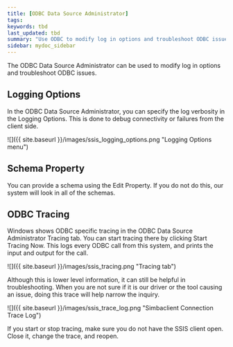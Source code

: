 ```yaml
---
title: [ODBC Data Source Administrator]
tags:
keywords: tbd
last_updated: tbd
summary: "Use ODBC to modify log in options and troubleshoot ODBC issues."
sidebar: mydoc_sidebar
---
```

The ODBC Data Source Administrator can be used to modify log in options and troubleshoot ODBC issues.

## Logging Options

In the ODBC Data Source Administrator, you can specify the log verbosity in the Logging Options. This is done to debug connectivity or failures from the client side.

![]({{ site.baseurl }}/images/ssis_logging_options.png "Logging Options menu")

## Schema Property

You can provide a schema using the Edit Property. If you do not do this, our system will look in all of the schemas.

## ODBC Tracing

Windows shows ODBC specific tracing in the ODBC Data Source Administrator Tracing tab. You can start tracing there by clicking Start Tracing Now. This logs every ODBC call from this system, and prints the input and output for the call.

![]({{ site.baseurl }}/images/ssis_tracing.png "Tracing tab")

Although this is lower level information, it can still be helpful in troubleshooting. When you are not sure if it is our driver or the tool causing an issue, doing this trace will help narrow the inquiry.

![]({{ site.baseurl }}/images/ssis_trace_log.png "Simbaclient Connection Trace Log")

If you start or stop tracing, make sure you do not have the SSIS client open. Close it, change the trace, and reopen.
